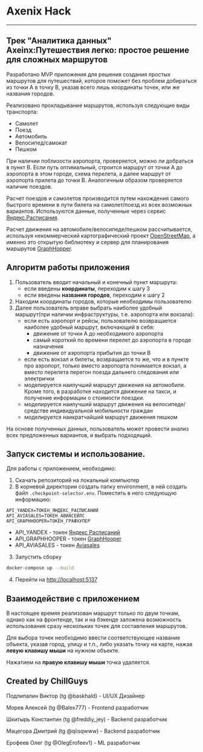 # Axenix Hack
---
## Трек "Аналитика данных" Axeinx:Путешествия легко: простое решение для сложных маршрутов

Разработано MVP приложения для решения создания простых маршрутов для путешествий, которое поможет без проблем добираться из точки А в точку В, указав всего лишь координаты точек, или же названия городов.

Реализовано прокладывание маршрутов, используя следующие виды транспорта:
- Самолет
- Поезд
- Автомобиль
- Велосипед/самокат
- Пешком

При наличии поблизости аэропорта, проверяется, можно ли добраться в пункт B. Если путь оптимальный, строится маршрут от точки А до аэропорта в этом городе, схема перелета, а далее маршрут от аэропорта прилета до точки B.
Аналогичным образом проверяется наличие поездов.

Расчет поездов и самолетов производится путем нахождения самого быстрого времени в пути билета на самолет/поезд из всех возможных вариантов. Используются данные, полученные через сервис [Яндекс.Расписания](https://rasp.yandex.ru).

Расчет движения на автомобиле/велосипеде/пешком рассчитывается, используя некоммерческий картографический проект [OpenStreetMap](https://www.openstreetmap.org/), а именно это открытую библиотеку и сервер для планирования маршрутов [GraphHopper](https://www.graphhopper.com/).

## Алгоритм работы приложения

1. Пользователь вводит начальный и конечный пункт маршрута:
    - если введены **координаты**, переходим к шагу 3
    - если введены **названия городов**, переходим к шагу 2
2. Находим координаты городов, которые необходимы пользователю
3. Далее пользователь вправе выбрать наиболее удобный маршрут(при наличии инфраструктуры, т.е. аэропорта или вокзала):
    - если есть аэропорт и рейсы, пользователю возвращается наиболее удобный маршрут, включающий в себя:
      - движение от точки А до необходимого аэропорта
      - самый короткий по времени перелет до аэропорта в городе назначения
      - движение от аэропорта прибытия до точки B
    - если есть вокзал и билеты, возвращается то же, что и в пункте про аэропорт, только вместо аэропорта понимается вокзал, а вместо перелета перегон поезда дальнего следования или электрички
    - моделируется наилучший маршрут движения на автомобиле. Кроме того, в разработке находится движение на такси, и получение информации о стоимости поездки.
    - моделируется наилучший маршрут движения на велосипеде/средстве индивидуальной мобильности граждан
    - моделируется наикратчайший маршрут движения пешком

На основе полученных данных, пользователь может провести анализ всех предложенных вариантов, и выбрать подходящий.

## Запуск системы и использование.

Для работы с приложением, необходимо:
1. Скачать репозиторий на локальный компьютер
2. В корневой директории создать папку environment, в ней создать файл `.checkpoint-selector.env`. Поместить в него следующую информацию:

```env
API_YANDEX=ТОКЕН_ЯНДЕКС_РАСПИСАНИЙ
API_AVIASALES=ТОКЕН_АВИАСЕЙЛС
API_GRAPHHOOPER=ТОКЕН_ГРАФХУПЕР
```

- API_YANDEX - токен [Яндекс Расписаний](https://rasp.yandex.ru/)
- API_GRAPHHOOPER - токен [GraphHooper](https://www.graphhopper.com/)
- API_AVIASALES - токен [Aviasales](https://aviasales.ru)

3. Запустить сборку
```sh
docker-compose up --build
```
4. Перейти на [http://localhost:5137](http://localhost:5137)

## Взаимодействие с приложением
В настоящее времяя реализован маршрут только по двум точкам, однако как на фронтенде, так и на бэкенде заложена возможность использования сразу нескольких точек для составления маршрутов.

Для выбора точек необходимо ввести соответствующее название объекта, указав город, улицу и т.п., либо указать точку на карте, нажав **левую клавишу мыши** на нужном объекте. 

Нажатием на **правую клавишу мыши** точка удаляется.
## Created by ChillGuys
Подлипалин Виктор (tg @baskhald) - UI/UX Дизайнер

Морев Алексей (tg @Balex777) - Frontend разработчик

Шкитырь Константин (tg @freddiy_jey) - Backend разработчик

Мацегора Дмитрий (tg @qiisqwww) - Backend разработчик

Ерофеев Олег (tg @OlegErofeev1) - ML разработчик